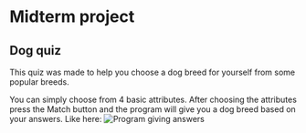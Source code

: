 # Midterm project
## Dog quiz
This quiz was made to help you choose a dog breed for yourself from some popular breeds.

You can simply choose from 4 basic attributes. After choosing the attributes press the Match button and the program will give you a dog breed based on your answers.
Like here:
![Program giving answers](https://github.com/Alexaaaaaaaaaaaaaa/midterm-project/assets/145586366/6948f5d1-d2be-4875-aa4d-098ee1cbe993)

